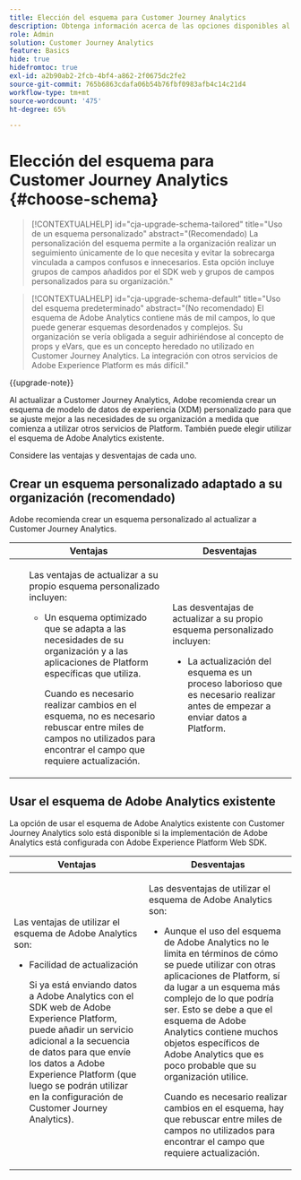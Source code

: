 ```yaml
---
title: Elección del esquema para Customer Journey Analytics
description: Obtenga información acerca de las opciones disponibles al elegir un esquema para Customer Journey Analytics y las ventajas y desventajas de cada una
role: Admin
solution: Customer Journey Analytics
feature: Basics
hide: true
hidefromtoc: true
exl-id: a2b90ab2-2fcb-4bf4-a862-2f0675dc2fe2
source-git-commit: 765b6863cdafa06b54b76fbf0983afb4c14c21d4
workflow-type: tm+mt
source-wordcount: '475'
ht-degree: 65%

---
```


# Elección del esquema para Customer Journey Analytics {#choose-schema}

<!-- markdownlint-disable MD034 -->

>[!CONTEXTUALHELP]
>id="cja-upgrade-schema-tailored"
>title="Uso de un esquema personalizado"
>abstract="(Recomendado) La personalización del esquema permite a la organización realizar un seguimiento únicamente de lo que necesita y evitar la sobrecarga vinculada a campos confusos e innecesarios. Esta opción incluye grupos de campos añadidos por el SDK web y grupos de campos personalizados para su organización."

<!-- markdownlint-enable MD034 -->

<!-- markdownlint-disable MD034 -->

>[!CONTEXTUALHELP]
>id="cja-upgrade-schema-default"
>title="Uso del esquema predeterminado"
>abstract="(No recomendado) El esquema de Adobe Analytics contiene más de mil campos, lo que puede generar esquemas desordenados y complejos. Su organización se vería obligada a seguir adhiriéndose al concepto de props y eVars, que es un concepto heredado no utilizado en Customer Journey Analytics. La integración con otros servicios de Adobe Experience Platform es más difícil."

<!-- markdownlint-enable MD034 -->

{{upgrade-note}}

<!-- this page exists as the "Learn more" link in the info icons for the options "I am comfortable using my Adobe Analytics schema as a basis" and "I want to use a schema tailored to my organization" -->

Al actualizar a Customer Journey Analytics, Adobe recomienda crear un esquema de modelo de datos de experiencia (XDM) personalizado para que se ajuste mejor a las necesidades de su organización a medida que comienza a utilizar otros servicios de Platform. También puede elegir utilizar el esquema de Adobe Analytics existente.

Considere las ventajas y desventajas de cada uno.

## Crear un esquema personalizado adaptado a su organización (recomendado)

Adobe recomienda crear un esquema personalizado al actualizar a Customer Journey Analytics.

| Ventajas | Desventajas |
|----------|---------|
| <ul><p>Las ventajas de actualizar a su propio esquema personalizado incluyen:</p><ul><li>Un esquema optimizado que se adapta a las necesidades de su organización y a las aplicaciones de Platform específicas que utiliza.</li><p>Cuando es necesario realizar cambios en el esquema, no es necesario rebuscar entre miles de campos no utilizados para encontrar el campo que requiere actualización.</p></ul> | <p>Las desventajas de actualizar a su propio esquema personalizado incluyen:</p><ul><li>La actualización del esquema es un proceso laborioso que es necesario realizar antes de empezar a enviar datos a Platform.</li></ul> |

## Usar el esquema de Adobe Analytics existente

La opción de usar el esquema de Adobe Analytics existente con Customer Journey Analytics solo está disponible si la implementación de Adobe Analytics está configurada con Adobe Experience Platform Web SDK. <!-- correct? Or can you do this with an AppMeasurement implementation?-->

| Ventajas | Desventajas |
|----------|---------|
| <p>Las ventajas de utilizar el esquema de Adobe Analytics son:</p><ul><li>Facilidad de actualización<p>Si ya está enviando datos a Adobe Analytics con el SDK web de Adobe Experience Platform, puede añadir un servicio adicional a la secuencia de datos para que envíe los datos a Adobe Experience Platform (que luego se podrán utilizar en la configuración de Customer Journey Analytics).</p></li></ul> | <p>Las desventajas de utilizar el esquema de Adobe Analytics son:</p><ul><li>Aunque el uso del esquema de Adobe Analytics no le limita en términos de cómo se puede utilizar con otras aplicaciones de Platform, sí da lugar a un esquema más complejo de lo que podría ser. Esto se debe a que el esquema de Adobe Analytics contiene muchos objetos específicos de Adobe Analytics que es poco probable que su organización utilice.<p>Cuando es necesario realizar cambios en el esquema, hay que rebuscar entre miles de campos no utilizados para encontrar el campo que requiere actualización.</p></li></ul> |




<!-- Not sure about any of this: 

If you plan to use your Adobe Analytics schema, the following steps are required:

For Adobe Analytics implementations using AppMeasurement:

1. Datastream mapping

For Adobe Analytics implementations using the Web SDK:

1. 



the upgrade steps provided by the Customer Journey Analytics Upgrade Guide.

If you want to create an XDM schema to use with Customer Journey Analytics, continue with [Create an XDM schema to use with Customer Journey Analytics](/help/getting-started/cja-upgrade/cja-upgrade-schema-create.md).


Tags: (All 3 require data prep mapping. Would need to go into the datastream and map every single field to its appropriate place in XDM. Because whenever you use the data object, it always requires mapping. If you send something in the data object and it doesn't get mapped, the it is permanently lost and can't be recovered.)

1. Shim - Intercepts and instead of sending data to a report suite, it sends it to a Data View. (Data object)

1. Russ special - convert current implementation to a Web SDK implementation - put everything in the data object. 

1. Plop entire data layer into the data object and send that to the datastream. (not documented. Might be the Web SDK docs.)

-->
